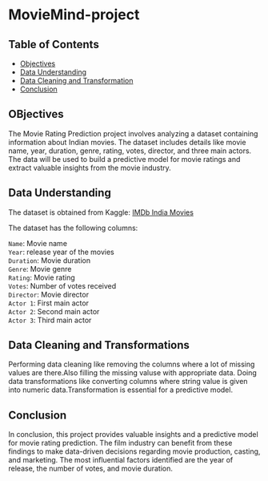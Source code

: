 # MovieMind-project

## Table of Contents
 
- [Objectives](##objectives)
- [Data Understanding](#data-understanding)
- [Data Cleaning and Transformation](#Data-Cleaning-and-Transformation)
- [Conclusion](#Conclusion)

## OBjectives 
The Movie Rating Prediction project involves analyzing a dataset containing information about Indian movies. The dataset includes details like movie name, year, duration, genre, rating, votes, director, and three main actors. The data will be used to build a predictive model for movie ratings and extract valuable insights from the movie industry.

## Data Understanding
The dataset is obtained from Kaggle: [IMDb India Movies](https://www.kaggle.com/datasets/adrianmcmahon/imdb-india-movies)     

The dataset has the following columns:

``Name``: Movie name   
``Year``: release year of the movies   
``Duration``: Movie duration   
``Genre``: Movie genre    
``Rating``: Movie rating    
``Votes``: Number of votes received    
``Director``: Movie director   
``Actor 1``: First main actor    
``Actor 2``: Second main actor    
``Actor 3``: Third main actor   

## Data Cleaning and Transformations
Performing data cleaning like removing the columns where a lot of missing values are there.Also filling the missing valuse with appropriate data.
Doing data transformations like converting columns where string value is given into numeric data.Transformation is essential for a predictive model. 
## Conclusion
In conclusion, this project provides valuable insights and a predictive model for movie rating prediction. The film industry can benefit from these findings to make data-driven decisions regarding movie production, casting, and marketing. The most influential factors identified are the year of release, the number of votes, and movie duration.
 
